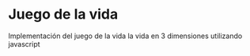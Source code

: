 # Juego de la vida 
Implementación del juego de la vida la vida en 3 dimensiones utilizando javascript 
